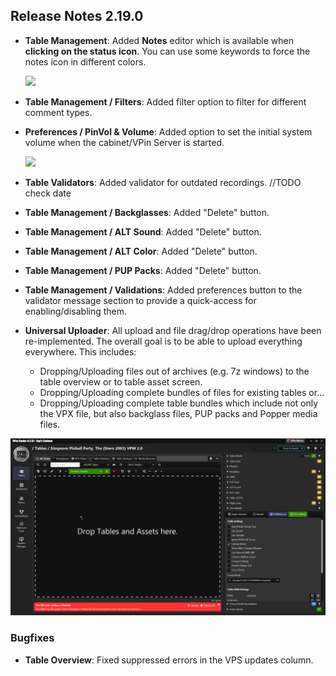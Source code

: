 ## Release Notes 2.19.0

- **Table Management**: Added **Notes** editor which is available when **clicking on the status icon**. You can use some keywords to force the notes icon in different colors.

  <img src="https://raw.githubusercontent.com/syd711/vpin-studio/main/documentation/tables/notes.png" width="700" />

- **Table Management / Filters**: Added filter option to filter for different comment types.
- **Preferences / PinVol & Volume**: Added option to set the initial system volume when the cabinet/VPin Server is started.

  <img src="https://raw.githubusercontent.com/syd711/vpin-studio/main/documentation/preferences/volume-control.png" width="400" />

- **Table Validators**: Added validator for outdated recordings. //TODO check date
- **Table Management / Backglasses**: Added "Delete" button.
- **Table Management / ALT Sound**: Added "Delete" button.
- **Table Management / ALT Color**: Added "Delete" button.
- **Table Management / PUP Packs**: Added "Delete" button.
- **Table Management / Validations**: Added preferences button to the validator message section to provide a quick-access for enabling/disabling them.

- **Universal Uploader**: All upload and file drag/drop operations have been re-implemented. The overall goal is to be able to upload everything everywhere. This includes:
  - Dropping/Uploading files out of archives (e.g. 7z windows) to the table overview or to table asset screen.
  - Dropping/Uploading complete bundles of files for existing tables or...
  - Dropping/Uploading complete table bundles which include not only the VPX file, but also backglass files, PUP packs and Popper media files.

<img src="https://raw.githubusercontent.com/syd711/vpin-studio/main/documentation/tables/universal-upload.png" width="900" />


### Bugfixes

- **Table Overview**: Fixed suppressed errors in the VPS updates column.

